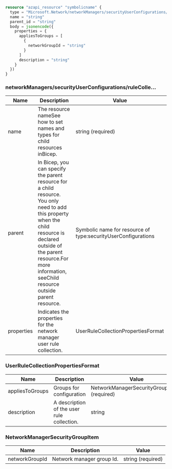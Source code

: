 ```terraform
resource "azapi_resource" "symbolicname" {
  type = "Microsoft.Network/networkManagers/securityUserConfigurations/ruleCollections@2022-04-01-preview"
  name = "string"
  parent_id = "string"
  body = jsonencode({
    properties = {
      appliesToGroups = [
        {
          networkGroupId = "string"
        }
      ]
      description = "string"
    }
  })
}

```

### networkManagers/securityUserConfigurations/ruleColle...

| Name | Description | Value |
|-|-|-|
| name | The resource nameSee how to set names and types for child resources inBicep. | string (required) |
| parent | In Bicep, you can specify the parent resource for a child resource. You only need to add this property when the child resource is declared outside of the parent resource.For more information, seeChild resource outside parent resource. | Symbolic name for resource of type:securityUserConfigurations |
| properties | Indicates the properties for the network manager user rule collection. | UserRuleCollectionPropertiesFormat |


### UserRuleCollectionPropertiesFormat

| Name | Description | Value |
|-|-|-|
| appliesToGroups | Groups for configuration | NetworkManagerSecurityGroupItem[] (required) |
| description | A description of the user rule collection. | string |


### NetworkManagerSecurityGroupItem

| Name | Description | Value |
|-|-|-|
| networkGroupId | Network manager group Id. | string (required) |


